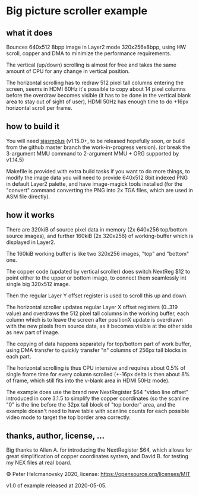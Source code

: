 # Big picture scroller example

## what it does

Bounces 640x512 8bpp image in Layer2 mode 320x256x8bpp, using HW scroll, copper and DMA
to minimize the performance requirements.

The vertical (up/down) scrolling is almost for free and takes the same amount of CPU for
any change in vertical position.

The horizontal scrolling has to redraw 512 pixel tall columns entering the screen, seems
in HDMI 60Hz it's possible to copy about 14 pixel columns before the overdraw becomes
visible (it has to be done in the vertical blank area to stay out of sight of user),
HDMI 50Hz has enough time to do +16px horizontal scroll per frame.

## how to build it

You will need [sjasmplus](https://github.com/z00m128/sjasmplus) (v1.15.0+, to be released
hopefully soon, or build from the github master branch the work-in-progress version).
(or break the 3-argument MMU command to 2-argument MMU + ORG supported by v1.14.5)

Makefile is provided with extra build tasks if you want to do more things, to modify the
image data you will need to provide 640x512 8bit indexed PNG in default Layer2 palette,
and have image-magick tools installed (for the "convert" command converting the PNG into
2x TGA files, which are used in ASM file directly).

## how it works

There are 320kiB of source pixel data in memory (2x 640x256 top/bottom source images),
and further 160kiB (2x 320x256) of working-buffer which is displayed in Layer2.

The 160kiB working buffer is like two 320x256 images, "top" and "bottom" one.

The copper code (updated by vertical scroller) does switch NextReg $12 to point either
to the upper or bottom image, to connect them seamlessly int single big 320x512 image.

Then the regular Layer Y offset register is used to scroll this up and down.

The horizontal scroller updates regular Layer X offset registers (0..319 value) and
overdraws the 512 pixel tall columns in the working buffer, each column which is to
leave the screen after positionX update is overdrawn with the new pixels from source
data, as it becomes visible at the other side as new part of image.

The copying of data happens separately for top/bottom part of work buffer, using DMA
transfer to quickly transfer "n" columns of 256px tall blocks in each part.

The horizontal scrolling is thus CPU intensive and requires about 0.5% of single frame
time for every column scrolled (+-16px delta is then about 8% of frame, which still
fits into the v-blank area in HDMI 50Hz mode).

The example does use the brand new NextRegister $64 "video line offset" introduced
in core 3.1.5 to simplify the copper coordinates (so the scanline "0" is the line
before the 32px tall block of "top border" area, and the example doesn't need to have
table with scanline counts for each possible video mode to target the top border area
correctly.

## thanks, author, license, ...

Big thanks to Allen A. for introducing the NextRegister $64, which allows for great
simplification of copper coordinates system, and David B. for testing my NEX files
at real board.

© Peter Helcmanovsky 2020, license: https://opensource.org/licenses/MIT

v1.0 of example released at 2020-05-05.
